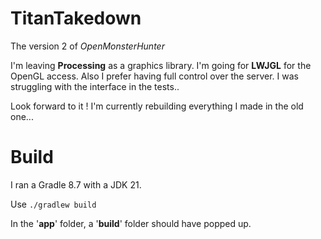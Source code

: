 # TitanTakedown
The version 2 of _OpenMonsterHunter_

I'm leaving **Processing** as a graphics library. I'm going for **LWJGL** for the OpenGL access.
Also I prefer having full control over the server. I was struggling with the interface in the tests..

Look forward to it ! I'm currently rebuilding everything I made in the old one...

# Build
I ran a Gradle 8.7 with a JDK 21.

Use `./gradlew build`

In the '**app**' folder, a '**build**' folder should have popped up.
